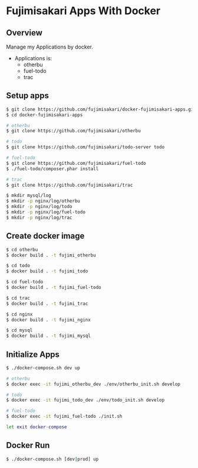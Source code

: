 # Fujimisakari Apps With Docker

## Overview

Manage my Applications by docker.

- Applications is:
  - otherbu
  - fuel-todo
  - trac


## Setup apps

```sh
$ git clone https://github.com/fujimisakari/docker-fujimisakari-apps.git
$ cd docker-fujimisakari-apps

# otherbu
$ git clone https://github.com/fujimisakari/otherbu

# todo
$ git clone https://github.com/fujimisakari/todo-server todo

# fuel-todo
$ git clone https://github.com/fujimisakari/fuel-todo
$ ./fuel-todo/composer.phar install

# trac
$ git clone https://github.com/fujimisakari/trac

$ mkdir mysql/log
$ mkdir -p nginx/log/otherbu
$ mkdir -p nginx/log/todo
$ mkdir -p nginx/log/fuel-todo
$ mkdir -p nginx/log/trac
```


## Create docker image

```sh
$ cd otherbu
$ docker build . -t fujimi_otherbu

$ cd todo
$ docker build . -t fujimi_todo

$ cd fuel-todo
$ docker build . -t fujimi_fuel-todo

$ cd trac
$ docker build . -t fujimi_trac

$ cd nginx
$ docker build . -t fujimi_nginx

$ cd mysql
$ docker build . -t fujimi_mysql
```


## Initialize Apps

```sh
$ ./docker-compose.sh dev up

# otherbu
$ docker exec -it fujimi_otherbu_dev ./env/otherbu_init.sh develop

# todo
$ docker exec -it fujimi_todo_dev ./env/todo_init.sh develop

# fuel-todo
$ docker exec -it fujimi_fuel-todo ./init.sh

let exit docker-compose
```


## Docker Run

```sh
$ ./docker-compose.sh [dev|prod] up
```
